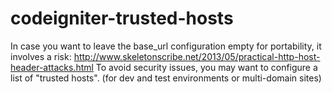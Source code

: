 # codeigniter-trusted-hosts
  In case you want to leave the base_url configuration empty for portability, it involves a risk: http://www.skeletonscribe.net/2013/05/practical-http-host-header-attacks.html  To avoid security issues, you may want to configure a list of "trusted hosts". (for dev and test environments or multi-domain sites)
